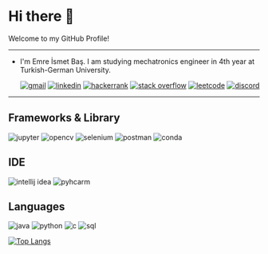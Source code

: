 # Hi there 👋
Welcome to my GitHub Profile!
___
- I'm Emre İsmet Baş. I am studying mechatronics engineer in 4th year at Turkish-German University.

  [![gmail](https://img.shields.io/badge/Gmail-D14836?style=for-the-badge&logo=gmail&logoColor=white)](mailto:emrebas0098@gmail.com)
  [![linkedin](https://img.shields.io/badge/LinkedIn-0077B5?style=for-the-badge&logo=linkedin&logoColor=white)](https://www.linkedin.com/in/emreismetbas/) 
  [![hackerrank](https://img.shields.io/badge/-Hackerrank-2EC866?style=for-the-badge&logo=HackerRank&logoColor=white)](https://www.hackerrank.com/emrebas0098)
  [![stack overflow](https://img.shields.io/badge/Stack_Overflow-FE7A16?style=for-the-badge&logo=stack-overflow&logoColor=white)](https://stackoverflow.com/users/15808376/emre-bas)
  [![leetcode](https://img.shields.io/badge/-LeetCode-FFA116?style=for-the-badge&logo=LeetCode&logoColor=black)](https://leetcode.com/emrebas48/)
  [![discord](https://img.shields.io/badge/Discord-5865F2?style=for-the-badge&logo=discord&logoColor=white)](https://discord.com/channels/@me)
  
___
## Frameworks & Library
  ![jupyter](https://img.shields.io/badge/Jupyter-F37626.svg?&style=for-the-badge&logo=Jupyter&logoColor=white)
  ![opencv](https://img.shields.io/badge/OpenCV-27338e?style=for-the-badge&logo=OpenCV&logoColor=white)
  ![selenium](https://img.shields.io/badge/Selenium-43B02A?style=for-the-badge&logo=Selenium&logoColor=white)
  ![postman](https://img.shields.io/badge/Postman-FF6C37?style=for-the-badge&logo=Postman&logoColor=white)
  ![conda](https://img.shields.io/badge/conda-342B029.svg?&style=for-the-badge&logo=anaconda&logoColor=white)
 
## IDE 
  ![intellij idea](https://img.shields.io/badge/IntelliJ_IDEA-000000.svg?style=for-the-badge&logo=intellij-idea&logoColor=white)
  ![pyhcarm](https://img.shields.io/badge/PyCharm-000000.svg?&style=for-the-badge&logo=PyCharm&logoColor=red)
  
  
## Languages 
  ![java](https://img.shields.io/badge/java-ED8B00?style=for-the-badge&logo=java&logoColor=white)
  ![python](https://img.shields.io/badge/Python-FFD43B?style=for-the-badge&logo=python&logoColor=blue)
  ![c](https://img.shields.io/badge/C-00599C?style=for-the-badge&logo=c&logoColor=white)
  ![sql](https://img.shields.io/badge/SQL-F80000?style=for-the-badge&logo=sql&logoColor=black)
  
  [![Top Langs](https://github-readme-stats.vercel.app/api/top-langs/?username=emrebas48)](https://github.com/anuraghazra/github-readme-stats) 
   
